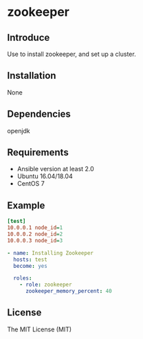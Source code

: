 # zookeeper

## Introduce

Use to install zookeeper, and set up a cluster.

## Installation

None

## Dependencies

openjdk

## Requirements

* Ansible version at least 2.0
* Ubuntu 16.04/18.04
* CentOS 7

## Example

```ini
[test]
10.0.0.1 node_id=1
10.0.0.2 node_id=2
10.0.0.3 node_id=3
```

```yaml
- name: Installing Zookeeper
  hosts: test
  become: yes

  roles:
    - role: zookeeper
      zookeeper_memory_percent: 40
```

## License

The MIT License (MIT)
